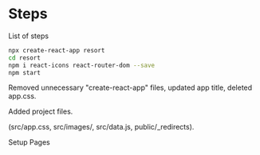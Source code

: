# Steps

List of steps

```bash
npx create-react-app resort
cd resort
npm i react-icons react-router-dom --save
npm start
```

Removed unnecessary "create-react-app" files, updated app title, deleted app.css.

Added project files.

(src/app.css, src/images/, src/data.js, public/\_redirects).

Setup Pages

